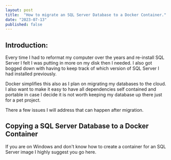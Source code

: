 ```yaml
---
layout: post
title:  "How to migrate an SQL Server Database to a Docker Container."
date: "2023-07-13"
published: false
---
```


## Introduction:

Every time I had to reformat my computer over the years and re-install SQL Server I felt I was putting in more on my disk then I needed. I also got bogged down with having to keep track of which version of SQL Server I had installed previously. 

Docker simplifies this also as I plan on migrating my databases to the cloud. I also want to make it easy to have all dependencies self contained and portable in case I decide it is not worth keeping my database up there just for a pet project.

There a few issues I will address that can happen after migration.

## Copying a SQL Server Database to a Docker Container

If you are on Windows and don't know how to create a container for an SQL Server image I highly suggest you go here.